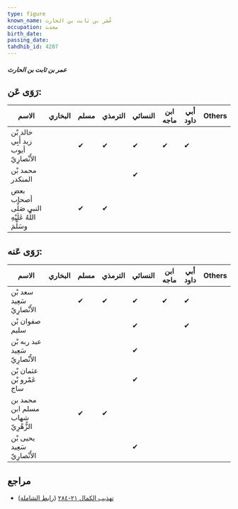 ```yaml
---
type: figure
known_name: عُمَر بن ثابت بن الحارث
occupation: محدث
birth_date:
passing_date:
tahdhib_id: 4207
---
```

##### عمر بن ثابت بن الحارث

## رَوَى عَن:
| الاسم                                            | البخاري | مسلم | الترمذي | النسائي | ابن ماجه | أبي داود | Others |
| ------------------------------------------------ | ------- | ---- | ------- | ------- | -------- | -------- | ------ |
| خالد بْن زيد أَبِي أيوب الأَنْصارِيّ             |         | ✔    | ✔       | ✔       | ✔        | ✔        |        |
| محمد بْن المنكدر                                 |         |      |         | ✔       |          |          |        |
| بعض أصحاب النبي صَلَّى اللَّهُ عَلَيْهِ وسَلَّمَ |         | ✔    | ✔       |         |          |          |        |
## رَوَى عَنه:
| الاسم                             | البخاري | مسلم | الترمذي | النسائي | ابن ماجه | أبي داود | Others |
| --------------------------------- | ------- | ---- | ------- | ------- | -------- | -------- | ------ |
| سعد بْن سَعِيد الأَنْصارِيّ       |         | ✔    | ✔       | ✔       | ✔        | ✔        |        |
| صفوان بْن سليم                    |         |      |         | ✔       |          | ✔        |        |
| عبد ربه بْن سَعِيد الأَنْصارِيّ   |         |      |         | ✔       |          |          |        |
| عثمان بْن عَمْرو بْن ساج          |         |      |         | ✔       |          |          |        |
| محمد بن مسلم ابن شهاب الزُّهْرِيّ |         | ✔    | ✔       |         |          |          |        |
| يحيى بْن سَعِيد الأَنْصارِيّ      |         |      |         | ✔       |          |          |        |
## مراجع
- [تهذيب الكمال ٢١-٢٨٤](obsidian://open?vault=Tahdhib-al-Kamal&file=Figures/٤٢٠٧-عمر%20بن%20ثابت%20بن%20الحارث) ([رابط الشاملة](https://shamela.ws/book/3722/10931))